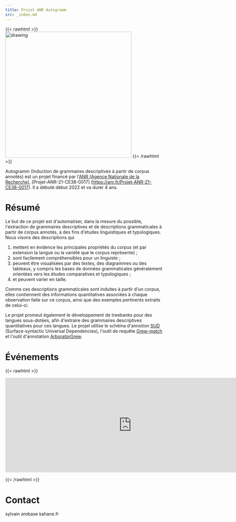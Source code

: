 ```yaml
---
title: Projet ANR Autogramm
src: _index.md
---
```


{{< rawhtml >}}
<img src="/images/logo_autogramm.jpg" alt="drawing" width="400"/>
{{< /rawhtml >}}

Autogramm (Induction de grammaires descriptives à partir de corpus annotés) est un projet financé par l'[ANR (Agence Nationale de la Recherche)](https://anr.fr), [Projet-ANR-21-CE38-0017] (https://anr.fr/Projet-ANR-21-CE38-0017). Il a débuté début 2022 et va durer 4 ans.

# Résumé

Le but de ce projet est d'automatiser, dans la mesure du possible, l'extraction de grammaires descriptives et de descriptions grammaticales à partir de corpus annotés, à des fins d'études linguistiques et typologiques. Nous visons des descriptions qui
1. mettent en évidence les principales propriétés du corpus (et par extension la langue ou la variété que le corpus représente) ;
2. sont facilement compréhensibles pour un linguiste ;
3. peuvent être visualisées par des textes, des diagrammes ou des tableaux, y compris les bases de données grammaticales généralement orientées vers les études comparatives et typologiques ;
4. et peuvent varier en taille.

Comme ces descriptions grammaticales sont induites à partir d'un corpus, elles contiennent des informations quantitatives associées à chaque observation faite sur ce corpus, ainsi que des exemples pertinents extraits de celui-ci.

Le projet promeut également le développement de treebanks pour des langues sous-dotées, afin d'extraire des grammaires descriptives quantitatives pour ces langues. Le projet utilise le schéma d'annotion [SUD](https://surfacesyntacticud.github.io/) (Surface-syntactic Universal Dependencies), l'outil de requête [Grew-match](http://universal.grew.fr/) et l'outil d'annotation [ArboratorGrew](https://arborator.github.io/).

# Événements 

{{< rawhtml >}}
<iframe src="https://calendar.google.com/calendar/embed?height=300&wkst=2&bgcolor=%230a4798&ctz=Europe%2FParis&hl=fr&mode=AGENDA&showDate=0&showNav=0&showTitle=0&showPrint=0&showCalendars=0&showTz=0&src=dGUzNGR2ZDJhOXYyaWptamtqcm04ajdjOWtAZ3JvdXAuY2FsZW5kYXIuZ29vZ2xlLmNvbQ&color=%23c10040" style="border-width:0" width="800" height="300" frameborder="0" scrolling="no"></iframe>

{{< /rawhtml >}}
# Contact

sylvain arobase kahane.fr
